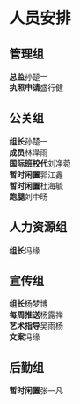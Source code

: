 # 人员安排
## 管理组
**总监**孙楚一  
**执照申请**盛行健  
## 公关组
**组长**孙楚一    
**成员**林泽雨    
**国际班校代**刘净菀  
**暂时闲置**郭江鑫  
**暂时闲置**杜海毓    
**跑腿**刘中旸  
## 人力资源组
**组长**冯缘  
## 宣传组
**组长**杨梦博  
**每周推送**杨露禅  
**艺术指导**吴雨杨  
**文案**冯缘  
## 后勤组
**暂时闲置**张一凡  
